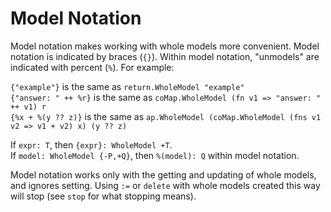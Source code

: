 # Model Notation

Model notation makes working with whole models more convenient.
Model notation is indicated by braces (`{}`).
Within model notation, "unmodels" are indicated with percent (`%`).
For example:

`{"example"}` is the same as `return.WholeModel "example"`  
`{"answer: " ++ %r}` is the same as `coMap.WholeModel (fn v1 => "answer: " ++ v1) r`  
`{%x + %(y ?? z)}` is the same as `ap.WholeModel (coMap.WholeModel (fns v1 v2 => v1 + v2) x) (y ?? z)`

If `expr: T`, then `{expr}: WholeModel +T`.  
If `model: WholeModel {-P,+Q}`, then `%(model): Q` within model notation.

Model notation works only with the getting and updating of whole models, and ignores setting.
Using `:=` or `delete` with whole models created this way will stop (see `stop` for what stopping means).
